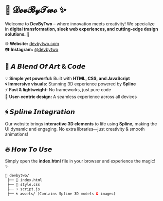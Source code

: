 # 🚀 𝓓𝓮𝓿𝓑𝔂𝓣𝔀𝓸 ✨  

Welcome to **DevByTwo** – where innovation meets creativity! We specialize in **digital transformation, sleek web experiences, and cutting-edge design solutions.** 🚀  

🌐 **Website:** [devbytwo.com](https://devbytwo.com)  
📷 **Instagram:** [@devbytwo](https://instagram.com/devbytwo)  

## 🎨 𝘼 𝘽𝙡𝙚𝙣𝙙 𝙊𝙛 𝘼𝙧𝙩 & 𝘾𝙤𝙙𝙚  

💡 **Simple yet powerful:** Built with **HTML, CSS, and JavaScript**  
🌀 **Immersive visuals:** Stunning 3D experience powered by **Spline**  
⚡ **Fast & lightweight:** No frameworks, just pure code  
🎯 **User-centric design:** A seamless experience across all devices  

## 🌀 𝙎𝙥𝙡𝙞𝙣𝙚 𝙄𝙣𝙩𝙚𝙜𝙧𝙖𝙩𝙞𝙤𝙣  

Our website brings **interactive 3D elements** to life using **Spline**, making the UI dynamic and engaging. No extra libraries—just creativity & smooth animations!  

## 🔥 𝙃𝙤𝙬 𝙏𝙤 𝙐𝙨𝙚  

Simply open the **index.html** file in your browser and experience the magic! ✨  

```html
📁 devbytwo/
 ├── 📄 index.html
 ├── 🎨 style.css
 ├── ⚡ script.js
 ├── 🌀 assets/ (Contains Spline 3D models & images)
